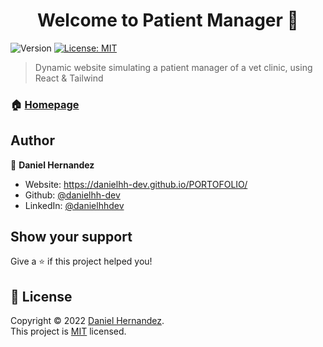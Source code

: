 <h1 align="center">Welcome to Patient Manager 👋</h1>
<p>
  <img alt="Version" src="https://img.shields.io/badge/version-1.0.0-blue.svg?cacheSeconds=2592000" />
  <a href="#" target="_blank">
    <img alt="License: MIT" src="https://img.shields.io/badge/License-MIT-yellow.svg" />
  </a>
</p>

> Dynamic website simulating a patient manager of a vet clinic, using React & Tailwind

### 🏠 [Homepage](https://danielhh-dev.github.io/Patient-Manager/)

## Author

👤 **Daniel Hernandez**

* Website: https://danielhh-dev.github.io/PORTOFOLIO/
* Github: [@danielhh-dev](https://github.com/danielhh-dev)
* LinkedIn: [@danielhhdev](https://linkedin.com/in/https:\/\/www.linkedin.com\/in\/danielhhdev\/)

## Show your support

Give a ⭐️ if this project helped you!

## 📝 License

Copyright © 2022 [Daniel Hernandez](https://github.com/danielhh-dev).<br />
This project is [MIT](https://github.com/danielhh-dev/Batata/blob/master/LICENSE) licensed.

